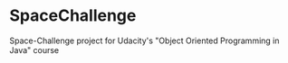# SpaceChallenge
Space-Challenge project for Udacity's "Object Oriented Programming in Java" course

